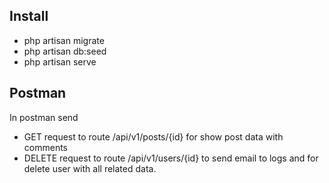 
## Install


- php artisan migrate
- php artisan db:seed
- php artisan serve

## Postman

In postman send 
 - GET request to route /api/v1/posts/{id} for show post data with comments
 - DELETE request to route /api/v1/users/{id} to send email to logs and for delete user with all related data.